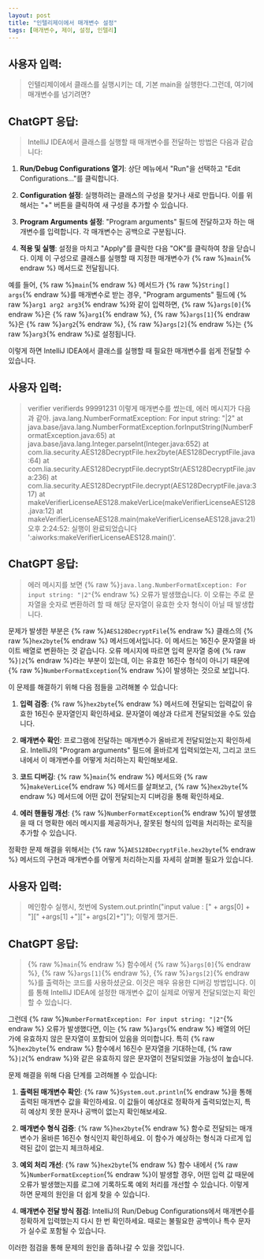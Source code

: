 ```yaml
---
layout: post
title: "인텔리제이에서 매개변수 설정"
tags: [매개변수, 제이, 설정, 인텔리]
---
```


## 사용자 입력:
> 인텔리제이에서 클래스를 실행시키는 데, 기본 main을 실행한다.그런데, 여기에 매개변수를 넘기려면?

## ChatGPT 응답:
> IntelliJ IDEA에서 클래스를 실행할 때 매개변수를 전달하는 방법은 다음과 같습니다:

1. **Run/Debug Configurations 열기**: 상단 메뉴에서 "Run"을 선택하고 "Edit Configurations..."를 클릭합니다.

2. **Configuration 설정**: 실행하려는 클래스의 구성을 찾거나 새로 만듭니다. 이를 위해서는 "+" 버튼을 클릭하여 새 구성을 추가할 수 있습니다.

3. **Program Arguments 설정**: "Program arguments" 필드에 전달하고자 하는 매개변수를 입력합니다. 각 매개변수는 공백으로 구분됩니다.

4. **적용 및 실행**: 설정을 마치고 "Apply"를 클릭한 다음 "OK"를 클릭하여 창을 닫습니다. 이제 이 구성으로 클래스를 실행할 때 지정한 매개변수가 {% raw %}`main`{% endraw %} 메서드로 전달됩니다.

예를 들어, {% raw %}`main`{% endraw %} 메서드가 {% raw %}`String[] args`{% endraw %}를 매개변수로 받는 경우, "Program arguments" 필드에 {% raw %}`arg1 arg2 arg3`{% endraw %}와 같이 입력하면, {% raw %}`args[0]`{% endraw %}은 {% raw %}`arg1`{% endraw %}, {% raw %}`args[1]`{% endraw %}은 {% raw %}`arg2`{% endraw %}, {% raw %}`args[2]`{% endraw %}는 {% raw %}`arg3`{% endraw %}로 설정됩니다.

이렇게 하면 IntelliJ IDEA에서 클래스를 실행할 때 필요한 매개변수를 쉽게 전달할 수 있습니다.

## 사용자 입력:
> verifier verifierds 99991231  이렇게 매개변수를 썼는데, 에러 메시지가 다음과 같아. java.lang.NumberFormatException: For input string: "|2"
	at java.base/java.lang.NumberFormatException.forInputString(NumberFormatException.java:65)
	at java.base/java.lang.Integer.parseInt(Integer.java:652)
	at com.lia.security.AES128DecryptFile.hex2byte(AES128DecryptFile.java:64)
	at com.lia.security.AES128DecryptFile.decryptStr(AES128DecryptFile.java:236)
	at com.lia.security.AES128DecryptFile.decrypt(AES128DecryptFile.java:317)
	at makeVerifierLicenseAES128.makeVerLice(makeVerifierLicenseAES128.java:12)
	at makeVerifierLicenseAES128.main(makeVerifierLicenseAES128.java:21)
오후 2:24:52: 실행이 완료되었습니다 ':aiworks:makeVerifierLicenseAES128.main()'.

## ChatGPT 응답:
> 에러 메시지를 보면 {% raw %}`java.lang.NumberFormatException: For input string: "|2"`{% endraw %} 오류가 발생했습니다. 이 오류는 주로 문자열을 숫자로 변환하려 할 때 해당 문자열이 유효한 숫자 형식이 아닐 때 발생합니다.

문제가 발생한 부분은 {% raw %}`AES128DecryptFile`{% endraw %} 클래스의 {% raw %}`hex2byte`{% endraw %} 메서드에서입니다. 이 메서드는 16진수 문자열을 바이트 배열로 변환하는 것 같습니다. 오류 메시지에 따르면 입력 문자열 중에 {% raw %}`|2`{% endraw %}라는 부분이 있는데, 이는 유효한 16진수 형식이 아니기 때문에 {% raw %}`NumberFormatException`{% endraw %}이 발생하는 것으로 보입니다.

이 문제를 해결하기 위해 다음 점들을 고려해볼 수 있습니다:

1. **입력 검증**: {% raw %}`hex2byte`{% endraw %} 메서드에 전달되는 입력값이 유효한 16진수 문자열인지 확인하세요. 문자열이 예상과 다르게 전달되었을 수도 있습니다.

2. **매개변수 확인**: 프로그램에 전달하는 매개변수가 올바르게 전달되었는지 확인하세요. IntelliJ의 "Program arguments" 필드에 올바르게 입력되었는지, 그리고 코드 내에서 이 매개변수를 어떻게 처리하는지 확인해보세요.

3. **코드 디버깅**: {% raw %}`main`{% endraw %} 메서드와 {% raw %}`makeVerLice`{% endraw %} 메서드를 살펴보고, {% raw %}`hex2byte`{% endraw %} 메서드에 어떤 값이 전달되는지 디버깅을 통해 확인하세요.

4. **에러 핸들링 개선**: {% raw %}`NumberFormatException`{% endraw %}이 발생했을 때 더 명확한 에러 메시지를 제공하거나, 잘못된 형식의 입력을 처리하는 로직을 추가할 수 있습니다.

정확한 문제 해결을 위해서는 {% raw %}`AES128DecryptFile.hex2byte`{% endraw %} 메서드의 구현과 매개변수를 어떻게 처리하는지를 자세히 살펴볼 필요가 있습니다.

## 사용자 입력:
> 메인함수 실행시, 첫번에 System.out.println("input value : [" + args[0] + "][" +args[1] +"]["+ args[2]+"]"); 이렇게 했거든.

## ChatGPT 응답:
> {% raw %}`main`{% endraw %} 함수에서 {% raw %}`args[0]`{% endraw %}, {% raw %}`args[1]`{% endraw %}, {% raw %}`args[2]`{% endraw %}를 출력하는 코드를 사용하셨군요. 이것은 매우 유용한 디버깅 방법입니다. 이를 통해 IntelliJ IDEA에 설정한 매개변수 값이 실제로 어떻게 전달되었는지 확인할 수 있습니다.

그런데 {% raw %}`NumberFormatException: For input string: "|2"`{% endraw %} 오류가 발생했다면, 이는 {% raw %}`args`{% endraw %} 배열의 어딘가에 유효하지 않은 문자열이 포함되어 있음을 의미합니다. 특히 {% raw %}`hex2byte`{% endraw %} 함수에서 16진수 문자열을 기대하는데, {% raw %}`|2`{% endraw %}와 같은 유효하지 않은 문자열이 전달되었을 가능성이 높습니다.

문제 해결을 위해 다음 단계를 고려해볼 수 있습니다:

1. **출력된 매개변수 확인**: {% raw %}`System.out.println`{% endraw %}을 통해 출력된 매개변수 값을 확인하세요. 이 값들이 예상대로 정확하게 출력되었는지, 특히 예상치 못한 문자나 공백이 없는지 확인해보세요.

2. **매개변수 형식 검증**: {% raw %}`hex2byte`{% endraw %} 함수로 전달되는 매개변수가 올바른 16진수 형식인지 확인하세요. 이 함수가 예상하는 형식과 다르게 입력된 값이 없는지 체크하세요.

3. **예외 처리 개선**: {% raw %}`hex2byte`{% endraw %} 함수 내에서 {% raw %}`NumberFormatException`{% endraw %}이 발생할 경우, 어떤 입력 값 때문에 오류가 발생했는지를 로그에 기록하도록 예외 처리를 개선할 수 있습니다. 이렇게 하면 문제의 원인을 더 쉽게 찾을 수 있습니다.

4. **매개변수 전달 방식 점검**: IntelliJ의 Run/Debug Configurations에서 매개변수를 정확하게 입력했는지 다시 한 번 확인하세요. 때로는 불필요한 공백이나 특수 문자가 실수로 포함될 수 있습니다.

이러한 점검을 통해 문제의 원인을 좁혀나갈 수 있을 것입니다.

